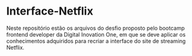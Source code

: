 # Interface-Netflix
Neste repositório estão os arquivos do desfio proposto pelo bootcamp frontend developer da Digital Inovation One, em que se deve aplicar os conhecimentos adquiridos para recriar a interface do site de streaming Netflix.

